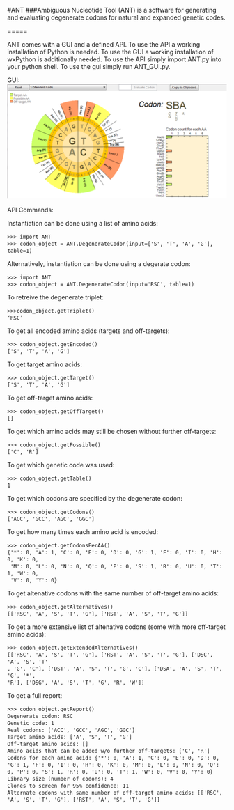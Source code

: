 #ANT
###Ambiguous Nucleotide Tool (ANT) is a software for generating and evaluating degenerate codons for natural and expanded genetic codes.

=====

ANT comes with a GUI and a defined API. To use the API a working installation of Python is needed. To use the GUI a working installation of wxPython is additionally needed.
To use the API simply import ANT.py into your python shell.
To use the gui simply run ANT_GUI.py.

GUI:
![ANT GUI](/Screenshot.png?raw=true "ANT GUI")


API Commands:

Instantiation can be done using a list of amino acids:
```
>>> import ANT
>>> codon_object = ANT.DegenerateCodon(input=['S', 'T', 'A', 'G'], table=1)
```


Alternatively, instantiation can be done using a degerate codon:
```
>>> import ANT
>>> codon_object = ANT.DegenerateCodon(input='RSC', table=1)
```

To retreive the degenerate triplet:
```
>>>codon_object.getTriplet()
‘RSC’
```

To get all encoded amino acids (targets and off-targets):
```
>>> codon_object.getEncoded()
['S', 'T', 'A', 'G']
```


To get target amino acids:
```
>>> codon_object.getTarget()
['S', 'T', 'A', 'G']
```

To get off-target amino acids:
```
>>> codon_object.getOffTarget()
[]
```

To get which amino acids may still be chosen without further off-targets:
```
>>> codon_object.getPossible()
['C', 'R']
```

To get which genetic code was used:
```
>>> codon_object.getTable()
1
```

To get which codons are specified by the degenerate codon:
```
>>> codon_object.getCodons()
['ACC', 'GCC', 'AGC', 'GGC'] 
```


To get how many times each amino acid is encoded:
```
>>> codon_object.getCodonsPerAA()
{'*': 0, 'A': 1, 'C': 0, 'E': 0, 'D': 0, 'G': 1, 'F': 0, 'I': 0, 'H': 0, 'K': 0,
 'M': 0, 'L': 0, 'N': 0, 'Q': 0, 'P': 0, 'S': 1, 'R': 0, 'U': 0, 'T': 1, 'W': 0,
 'V': 0, 'Y': 0}
```


To get altenative codons with the same number of off-target amino acids:
```
>>> codon_object.getAlternatives()
[['RSC', 'A', 'S', 'T', 'G'], ['RST', 'A', 'S', 'T', 'G']]
```


To get a more extensive list of altenative codons (some with more off-target amino acids):
```
>>> codon_object.getExtendedAlternatives()
[['RSC', 'A', 'S', 'T', 'G'], ['RST', 'A', 'S', 'T', 'G'], ['DSC', 'A', 'S', 'T'
, 'G', 'C'], ['DST', 'A', 'S', 'T', 'G', 'C'], ['DSA', 'A', 'S', 'T', 'G', '*',
'R'], ['DSG', 'A', 'S', 'T', 'G', 'R', 'W']]
```


To get a full report:
```
>>> codon_object.getReport()
Degenerate codon: RSC
Genetic code: 1
Real codons: ['ACC', 'GCC', 'AGC', 'GGC']
Target amino acids: ['A', 'S', 'T', 'G']
Off-target amino acids: []
Amino acids that can be added w/o further off-targets: ['C', 'R']
Codons for each amino acid: {'*': 0, 'A': 1, 'C': 0, 'E': 0, 'D': 0, 'G': 1, 'F': 0, 'I': 0, 'H': 0, 'K': 0, 'M': 0, 'L': 0, 'N': 0, 'Q': 0, 'P': 0, 'S': 1, 'R': 0, 'U': 0, 'T': 1, 'W': 0, 'V': 0, 'Y': 0}
Library size (number of codons): 4
Clones to screen for 95% confidence: 11
Alternate codons with same number of off-target amino acids: [['RSC', 'A', 'S', 'T', 'G'], ['RST', 'A', 'S', 'T', 'G']]
```

